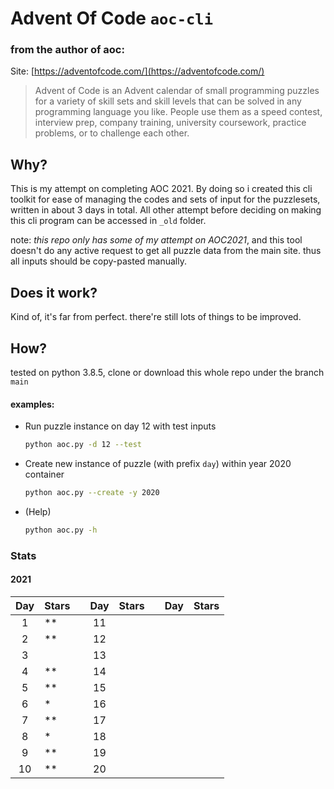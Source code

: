 # Advent Of Code `aoc-cli`

### from the author of aoc:

Site: [https://adventofcode.com/](https://adventofcode.com/)

> Advent of Code is an Advent calendar of small programming puzzles for a variety of skill sets and skill levels that can be solved in any programming language you like. People use them as a speed contest, interview prep, company training, university coursework, practice problems, or to challenge each other.

## Why?

This is my attempt on completing AOC 2021. By doing so i created this cli toolkit for ease of managing the codes and sets 
of input for the puzzlesets, written in about 3 days in total. All other attempt before deciding on making this cli program can be accessed in `_old` folder.

note: *this repo only has some of my attempt on AOC2021*, and this tool doesn't do any active request to get all puzzle data from the main site. thus all inputs should be copy-pasted manually.

## Does it work?

Kind of, it's far from perfect. there're still lots of things to be improved.

## How?

tested on python 3.8.5, clone or download this whole repo under the branch `main`

#### examples:

* Run puzzle instance on day 12 with test inputs
  ```sh
  python aoc.py -d 12 --test
  ```

* Create new instance of puzzle (with prefix `day`) within year 2020 container
  ```sh
  python aoc.py --create -y 2020
  ```

* (Help)
  ```sh
  python aoc.py -h
  ```

### Stats

#### 2021 

| Day  | Stars | | Day  | Stars | | Day  | Stars |
| :-:  | :---- |-| :-:  | :---- |-| :-:  | :---- |
| 1  |  **  | | 11  |      | |     |     |
| 2  |  **  | | 12  |      | |     |     |
| 3  |      | | 13  |      | |     |     |
| 4  |  **  | | 14  |      | |     |     |
| 5  |  **  | | 15  |      | |     |     |
| 6  |  *   | | 16  |      | |     |     |
| 7  |  **  | | 17  |      | |     |     |
| 8  |  *   | | 18  |      | |     |     |
| 9  |  **  | | 19  |      | |     |     |
| 10  |  **  | | 20  |      | |     |     |

